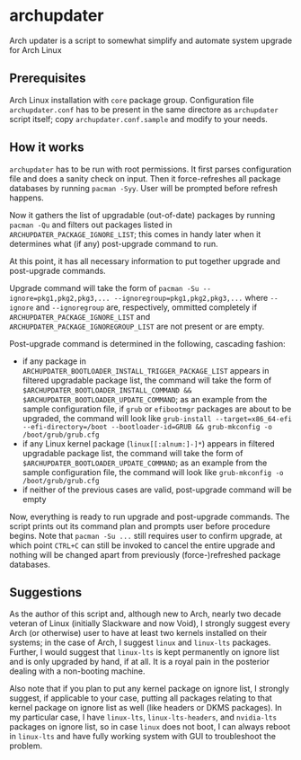 # archupdater

Arch updater is a script to somewhat simplify and automate system upgrade for Arch Linux

## Prerequisites

Arch Linux installation with `core` package group. Configuration file `archupdater.conf` has to be present in the same directore as `archupdater` script itself; copy `archupdater.conf.sample` and modify to your needs.

## How it works

`archupdater` has to be run with root permissions. It first parses configuration file and does a sanity check on input. Then it force-refreshes all package databases by running `pacman -Syy`. User will be prompted before refresh happens.

Now it gathers the list of upgradable (out-of-date) packages by running `pacman -Qu` and filters out packages listed in `ARCHUPDATER_PACKAGE_IGNORE_LIST`; this comes in handy later when it determines what (if any) post-upgrade command to run.

At this point, it has all necessary information to put together upgrade and post-upgrade commands.

Upgrade command will take the form of `pacman -Su --ignore=pkg1,pkg2,pkg3,... --ignoregroup=pkg1,pkg2,pkg3,...` where `--ignore` and `--ignoregroup` are, respectively, ommitted completely if `ARCHUPDATER_PACKAGE_IGNORE_LIST` and `ARCHUPDATER_PACKAGE_IGNOREGROUP_LIST` are not present or are empty.

Post-upgrade command is determined in the following, cascading fashion:
* if any package in `ARCHUPDATER_BOOTLOADER_INSTALL_TRIGGER_PACKAGE_LIST` appears in filtered upgradable package list, the command will take the form of `$ARCHUPDATER_BOOTLOADER_INSTALL_COMMAND && $ARCHUPDATER_BOOTLOADER_UPDATE_COMMAND`; as an example from the sample configuration file, if `grub` or `efibootmgr` packages are about to be upgraded, the command will look like `grub-install --target=x86_64-efi --efi-directory=/boot --bootloader-id=GRUB && grub-mkconfig -o /boot/grub/grub.cfg`
* if any Linux kernel package (`linux[[:alnum:]-]*`) appears in filtered upgradable package list, the command will take the form of `$ARCHUPDATER_BOOTLOADER_UPDATE_COMMAND`; as an example from the sample configuration file, the command will look like `grub-mkconfig -o /boot/grub/grub.cfg`
* if neither of the previous cases are valid, post-upgrade command will be empty

Now, everything is ready to run upgrade and post-upgrade commands. The script prints out its command plan and prompts user before procedure begins. Note that `pacman -Su ...` still requires user to confirm upgrade, at which point `CTRL+C` can still be invoked to cancel the entire upgrade and nothing will be changed apart from previously (force-)refreshed package databases.

## Suggestions

As the author of this script and, although new to Arch, nearly two decade veteran of Linux (initially Slackware and now Void), I strongly suggest every Arch (or otherwise) user to have at least two kernels installed on their systems; in the case of Arch, I suggest `linux` and `linux-lts` packages. Further, I would suggest that `linux-lts` is kept permanently on ignore list and is only upgraded by hand, if at all. It is a royal pain in the posterior dealing with a non-booting machine.

Also note that if you plan to put any kernel package on ignore list, I strongly suggest, if applicable to your case, putting all packages relating to that kernel package on ignore list as well (like headers or DKMS packages). In my particular case, I have `linux-lts`, `linux-lts-headers`, and `nvidia-lts` packages on ignore list, so in case `linux` does not boot, I can always reboot in `linux-lts` and have fully working system with GUI to troubleshoot the problem.
